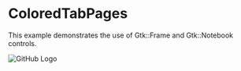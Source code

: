 # ColoredTabPages

This example demonstrates the use of Gtk::Frame and Gtk::Notebook controls.

![GitHub Logo](../../docs/Pictures/TabControl.png)

